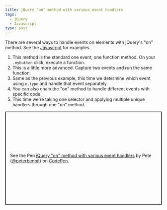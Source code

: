 ```yaml
---
title: jQuery "on" method with various event handlers
tags:
  - jQuery
  - Javascript
type: post
---
```


There are several ways to handle events on elements with jQuery's "on" method. See the <a href="https://codepen.io/peterbenoit/pen/abOJVLQ.js">Javascript</a> for examples.

<ol>
  <li>This method is the standard one event, one function method. On your <code>.mybutton</code> click, execute a function.</li>
  <li>This is a little more advanced. Capture two events and run the same function.</li>
  <li>Same as the previous example, this time we determine which event using <code>e.type</code> and handle that event separately.</li>
  <li>You can also chain the "on" method to handle different events with specific code.</li>
  <li>This time we're taking one selector and applying multiple unique handlers through one "on" method.</li>
</ol>

<p class="codepen" data-height="300" data-theme-id="22720" data-default-tab="js,result" data-user="peterbenoit" data-slug-hash="abOJVLQ" style="height: 300px; box-sizing: border-box; display: flex; align-items: center; justify-content: center; border: 2px solid; margin: 1em 0; padding: 1em;" data-pen-title="jQuery &amp;quot;on&amp;quot; method with various event handlers">
  <span>See the Pen <a href="https://codepen.io/peterbenoit/pen/abOJVLQ">
  jQuery &quot;on&quot; method with various event handlers</a> by Pete (<a href="https://codepen.io/peterbenoit">@peterbenoit</a>)
  on <a href="https://codepen.io">CodePen</a>.</span>
</p>
<script async src="https://static.codepen.io/assets/embed/ei.js"></script>
